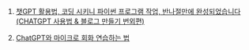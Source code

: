 1. [챗GPT 활용법, 코딩 시키니 파이썬 프로그램 작업, 반나절만에 완성되었습니다 (CHATGPT 사용법 & 블로그 만들기 번외편)](https://youtu.be/0BB_U7o7UmI)


2. [ChatGPT와 마이크로 회화 연습하는 법](https://youtu.be/ykuDB3xpTTo)